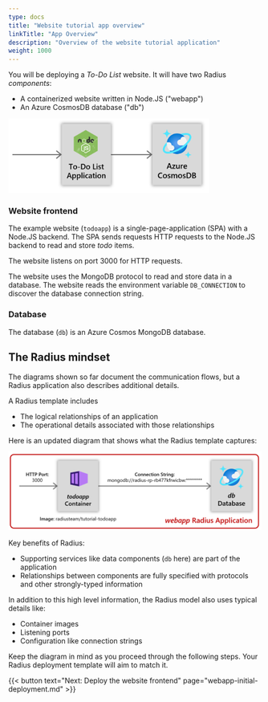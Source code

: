 ```yaml
---
type: docs
title: "Website tutorial app overview"
linkTitle: "App Overview"
description: "Overview of the website tutorial application"
weight: 1000
---
```


You will be deploying a *To-Do List* website. It will have two Radius *components*:

- A containerized website written in Node.JS ("webapp")
- An Azure CosmosDB database ("db")


<img src="todoapp-diagram.png" width=400 alt="Simple app diagram">

### Website frontend

The example website (`todoapp`) is a single-page-application (SPA) with a Node.JS backend. The SPA sends requests HTTP requests to the Node.JS backend to read and store *todo* items.

The website listens on port 3000 for HTTP requests. 

The website uses the MongoDB protocol to read and store data in a database. The website reads the environment variable `DB_CONNECTION` to discover the database connection string.

### Database

The database (`db`) is an Azure Cosmos MongoDB database.

## The Radius mindset

The diagrams shown so far document the communication flows, but a Radius application also describes additional details. 

A Radius template includes 

- The logical relationships of an application 
- The operational details associated with those relationships 

Here is an updated diagram that shows what the Radius template captures:

<img src="todoapp-appdiagram.png" width=600 alt="App diagram with descriptions of all the details and relationships."><br />

Key benefits of Radius:

- Supporting services like data components (`db` here) are part of the application
- Relationships between components are fully specified with protocols and other strongly-typed information

In addition to this high level information, the Radius model also uses typical details like:

- Container images
- Listening ports
- Configuration like connection strings

Keep the diagram in mind as you proceed through the following steps. Your Radius deployment template will aim to match it. 


{{< button text="Next: Deploy the website frontend" page="webapp-initial-deployment.md" >}}


